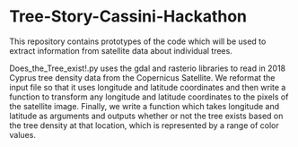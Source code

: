 # Tree-Story-Cassini-Hackathon

This repository contains prototypes of the code which will be used to extract information from satellite data about individual trees.

Does_the_Tree_exist!.py uses the gdal and rasterio libraries to read in 2018 Cyprus tree density data from the Copernicus Satellite. We reformat the input file so that it uses longitude and latitude coordinates and then write a function to transform any longitude and latitude coordinates to the pixels of the satellite image. Finally, we write a function which takes longitude and latitude as arguments and outputs whether or not the tree exists based on the tree density at that location, which is represented by a range of color values.  
